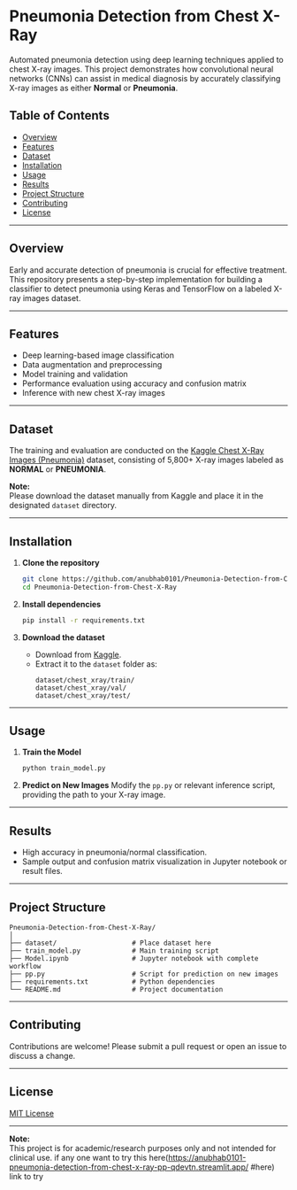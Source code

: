 # Pneumonia Detection from Chest X-Ray

Automated pneumonia detection using deep learning techniques applied to chest X-ray images. This project demonstrates how convolutional neural networks (CNNs) can assist in medical diagnosis by accurately classifying X-ray images as either **Normal** or **Pneumonia**.

## Table of Contents

- [Overview](#overview)
- [Features](#features)
- [Dataset](#dataset)
- [Installation](#installation)
- [Usage](#usage)
- [Results](#results)
- [Project Structure](#project-structure)
- [Contributing](#contributing)
- [License](#license)

---

## Overview

Early and accurate detection of pneumonia is crucial for effective treatment. This repository presents a step-by-step implementation for building a classifier to detect pneumonia using Keras and TensorFlow on a labeled X-ray images dataset.

---

## Features

- Deep learning-based image classification
- Data augmentation and preprocessing
- Model training and validation
- Performance evaluation using accuracy and confusion matrix
- Inference with new chest X-ray images

---

## Dataset

The training and evaluation are conducted on the [Kaggle Chest X-Ray Images (Pneumonia)](https://www.kaggle.com/paultimothymooney/chest-xray-pneumonia) dataset, consisting of 5,800+ X-ray images labeled as **NORMAL** or **PNEUMONIA**.

**Note:**  
Please download the dataset manually from Kaggle and place it in the designated `dataset` directory.

---

## Installation

1. **Clone the repository**
   ```bash
   git clone https://github.com/anubhab0101/Pneumonia-Detection-from-Chest-X-Ray.git
   cd Pneumonia-Detection-from-Chest-X-Ray
   ```

2. **Install dependencies**
   ```bash
   pip install -r requirements.txt
   ```

3. **Download the dataset**
   - Download from [Kaggle](https://www.kaggle.com/paultimothymooney/chest-xray-pneumonia).
   - Extract it to the `dataset` folder as:
     ```
     dataset/chest_xray/train/
     dataset/chest_xray/val/
     dataset/chest_xray/test/
     ```

---

## Usage

1. **Train the Model**
   ```bash
   python train_model.py
   ```

2. **Predict on New Images**
   Modify the `pp.py` or relevant inference script, providing the path to your X-ray image.

---

## Results

- High accuracy in pneumonia/normal classification.
- Sample output and confusion matrix visualization in Jupyter notebook or result files.

---

## Project Structure

```
Pneumonia-Detection-from-Chest-X-Ray/
│
├── dataset/                   # Place dataset here
├── train_model.py             # Main training script
├── Model.ipynb                # Jupyter notebook with complete workflow
├── pp.py                      # Script for prediction on new images
├── requirements.txt           # Python dependencies
└── README.md                  # Project documentation
```

---

## Contributing

Contributions are welcome! Please submit a pull request or open an issue to discuss a change.

---

## License

[MIT License](LICENSE)

---

**Note:**  
This project is for academic/research purposes only and not intended for clinical use.
if any one want to try this here(https://anubhab0101-pneumonia-detection-from-chest-x-ray-pp-qdevtn.streamlit.app/ #here) link to try
